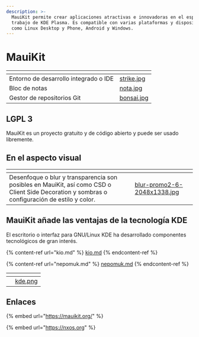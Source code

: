```yaml
---
description: >-
  MauiKit permite crear aplicaciones atractivas e innovadoras en el espacio de
  trabajo de KDE Plasma. Es compatible con varias plataformas y dispositivos,
  como Linux Desktop y Phone, Android y Windows.
---
```


# MauiKit

<table data-view="cards"><thead><tr><th></th><th data-hidden data-card-cover data-type="files"></th></tr></thead><tbody><tr><td>Entorno de desarrollo integrado o IDE</td><td><a href="../../.gitbook/assets/strike.jpg">strike.jpg</a></td></tr><tr><td>Bloc de notas</td><td><a href="../../.gitbook/assets/nota.jpg">nota.jpg</a></td></tr><tr><td>Gestor de repositorios Git</td><td><a href="../../.gitbook/assets/bonsai.jpg">bonsai.jpg</a></td></tr></tbody></table>

## LGPL 3

MauiKit es un proyecto gratuito y de código abierto y puede ser usado libremente.

## En el aspecto visual

<table data-card-size="large" data-view="cards"><thead><tr><th></th><th data-hidden data-card-cover data-type="files"></th></tr></thead><tbody><tr><td>Desenfoque o blur y transparencia son posibles en MauiKit, así como CSD o Client Side Decoration y sombras o configuración de estilo y color.</td><td><a href="../../.gitbook/assets/blur-promo2-6-2048x1338.jpg">blur-promo2-6-2048x1338.jpg</a></td></tr></tbody></table>

## MauiKit añade las ventajas de la tecnología KDE

El escritorio o interfaz para GNU/Linux KDE ha desarrollado componentes tecnológicos de gran interés.

{% content-ref url="kio.md" %}
[kio.md](kio.md)
{% endcontent-ref %}

{% content-ref url="nepomuk.md" %}
[nepomuk.md](nepomuk.md)
{% endcontent-ref %}

<table data-view="cards"><thead><tr><th></th><th data-hidden data-card-cover data-type="files"></th></tr></thead><tbody><tr><td></td><td><a href="../../.gitbook/assets/kde.png">kde.png</a></td></tr></tbody></table>

## Enlaces

{% embed url="https://mauikit.org/" %}

{% embed url="https://nxos.org" %}
